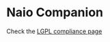 # Naio Companion

Check the [LGPL compliance page](https://github.com/NaioTechnologies/NaioCompanion/wiki/LGPL-Compliance)

